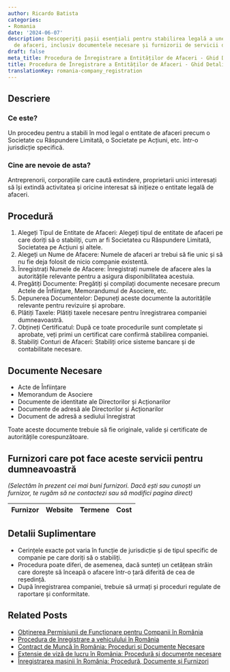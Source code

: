 ```yaml
---
author: Ricardo Batista
categories:
- Romania
date: '2024-06-07'
description: Descoperiți pașii esențiali pentru stabilirea legală a unei entități
  de afaceri, inclusiv documentele necesare și furnizorii de servicii disponibili.
draft: false
meta_title: Procedura de Înregistrare a Entităților de Afaceri - Ghid Detaliat
title: Procedura de Înregistrare a Entităților de Afaceri - Ghid Detaliat
translationKey: romania-company_registration
---
```



## Descriere
### Ce este?
Un procedeu pentru a stabili în mod legal o entitate de afaceri precum o Societate cu Răspundere Limitată, o Societate pe Acțiuni, etc. într-o jurisdicție specifică.

### Cine are nevoie de asta?
Antreprenorii, corporațiile care caută extindere, proprietarii unici interesați să își extindă activitatea și oricine interesat să inițieze o entitate legală de afaceri.

## Procedură

1. Alegeți Tipul de Entitate de Afaceri: Alegeți tipul de entitate de afaceri pe care doriți să o stabiliți, cum ar fi Societatea cu Răspundere Limitată, Societatea pe Acțiuni și altele.
2. Alegeți un Nume de Afacere: Numele de afaceri ar trebui să fie unic și să nu fie deja folosit de nicio companie existentă.
3. Înregistrați Numele de Afacere: Înregistrați numele de afacere ales la autoritățile relevante pentru a asigura disponibilitatea acestuia.
4. Pregătiți Documente: Pregătiți și compilați documente necesare precum Actele de Înființare, Memorandumul de Asociere, etc.
5. Depunerea Documentelor: Depuneți aceste documente la autoritățile relevante pentru revizuire și aprobare.
6. Plătiți Taxele: Plătiți taxele necesare pentru înregistrarea companiei dumneavoastră.
7. Obțineți Certificatul: După ce toate procedurile sunt completate și aprobate, veți primi un certificat care confirmă stabilirea companiei.
8. Stabiliți Conturi de Afaceri: Stabiliți orice sisteme bancare și de contabilitate necesare.

## Documente Necesare
- Acte de Înființare
- Memorandum de Asociere
- Documente de identitate ale Directorilor și Acționarilor
- Documente de adresă ale Directorilor și Acționarilor
- Document de adresă a sediului înregistrat

Toate aceste documente trebuie să fie originale, valide și certificate de autoritățile corespunzătoare.

## Furnizori care pot face aceste servicii pentru dumneavoastră

_(Selectăm în prezent cei mai buni furnizori. Dacă ești sau cunoști un furnizor, te rugăm să ne contactezi sau să modifici pagina direct)_

| Furnizor        |     Website     |     Termene      |       Cost       |
| :-------------: | :-------------: |  :-------------: | :-------------: |

## Detalii Suplimentare
- Cerințele exacte pot varia în funcție de jurisdicție și de tipul specific de companie pe care doriți să o stabiliți.
- Procedura poate diferi, de asemenea, dacă sunteți un cetățean străin care dorește să înceapă o afacere într-o țară diferită de cea de reședință.
- După înregistrarea companiei, trebuie să urmați și proceduri regulate de raportare și conformitate.
## Related Posts

- [Obținerea Permisiunii de Funcționare pentru Companii în România](https://tramitit.com/ro/guides/romania/autorizatie_de_functionare_pentru_firme/)
- [Procedura de înregistrare a vehiculului în România](https://tramitit.com/ro/guides/romania/viza_autovehicul/)
- [Contract de Muncă în România: Proceduri și Documente Necesare](https://tramitit.com/ro/guides/romania/contract_de_munca/)
- [Extensie de viză de lucru în România: Procedură și documente necesare](https://tramitit.com/ro/guides/romania/prelungire_viza_de_lucru/)
- [Înregistrarea mașinii în România: Procedură, Documente și Furnizori](https://tramitit.com/ro/guides/romania/inmatriculare_auto/)